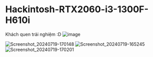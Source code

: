 # Hackintosh-RTX2060-i3-1300F-H610i
Khách quen trải nghiệm :D
![image](https://github.com/user-attachments/assets/8b081a53-f7e0-4f61-bc40-3e1e9f3aa933)

![Screenshot_20240719-170148](https://github.com/user-attachments/assets/f48cefe3-6d31-4b8d-a8b8-b60387301b10)
![Screenshot_20240719-165245](https://github.com/user-attachments/assets/d866acda-ff75-4014-a0cf-ee78d2ae831a)
![Screenshot_20240719-170201](https://github.com/user-attachments/assets/f2c85fe6-870f-4ca3-872f-a30a5a7287f9)
